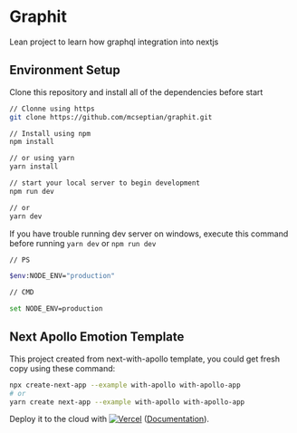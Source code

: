 # Graphit

Lean project to learn how graphql integration into nextjs

## Environment Setup

Clone this repository and install all of the dependencies before start

```sh
// Clonne using https
git clone https://github.com/mcseptian/graphit.git

// Install using npm
npm install

// or using yarn
yarn install

// start your local server to begin development
npm run dev

// or
yarn dev

```

If you have trouble running dev server on windows, execute this command before running `yarn dev` or `npm run dev`

```sh
// PS

$env:NODE_ENV="production"

// CMD

set NODE_ENV=production
```

## Next Apollo Emotion Template

This project created from next-with-apollo template, you could get fresh copy using these command:

```bash
npx create-next-app --example with-apollo with-apollo-app
# or
yarn create next-app --example with-apollo with-apollo-app
```

Deploy it to the cloud with [![Vercel](https://vercel.com/button)](https://vercel.com/new/git/external?repository-url=https://github.com/mcseptian/graphit&project-name=graphit&repository-name=graphit) ([Documentation](https://nextjs.org/docs/deployment)).
